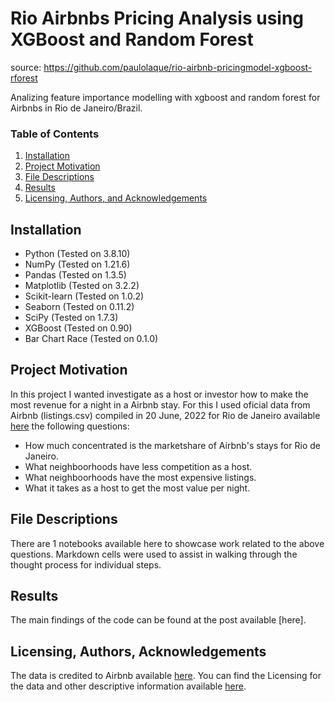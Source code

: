 # Rio Airbnbs Pricing Analysis using XGBoost and Random Forest
source: https://github.com/paulolaque/rio-airbnb-pricingmodel-xgboost-rforest

Analizing feature importance modelling with xgboost and random forest for Airbnbs in Rio de Janeiro/Brazil.


### Table of Contents

1. [Installation](#installation)
2. [Project Motivation](#motivation)
3. [File Descriptions](#files)
4. [Results](#results)
5. [Licensing, Authors, and Acknowledgements](#licensing)

## Installation <a name="installation"></a>

- Python (Tested on 3.8.10) 
- NumPy (Tested on 1.21.6)
- Pandas (Tested on 1.3.5)
- Matplotlib (Tested on 3.2.2)
- Scikit-learn (Tested on 1.0.2)
- Seaborn (Tested on 0.11.2)
- SciPy (Tested on 1.7.3)
- XGBoost (Tested on 0.90)
- Bar Chart Race (Tested on 0.1.0)

## Project Motivation<a name="motivation"></a>

In this project I wanted investigate as a host or investor how to make the most revenue for a night in a Airbnb stay.
For this I used oficial data from Airbnb (listings.csv) compiled in 20 June, 2022 for Rio de Janeiro available [here](http://data.insideairbnb.com/brazil/rj/rio-de-janeiro/2022-06-20/visualisations/listings.csv) the following questions: 

*   How much concentrated is the marketshare of Airbnb's stays for Rio de Janeiro.
*   What neighboorhoods have less competition as a host.
*   What neighboorhoods have the most expensive listings.
*   What it takes as a host to get the most value per night.


## File Descriptions <a name="files"></a>

There are 1 notebooks available here to showcase work related to the above questions.  Markdown cells were used to assist in walking through the thought process for individual steps.  

## Results<a name="results"></a>

The main findings of the code can be found at the post available [here].

## Licensing, Authors, Acknowledgements<a name="licensing"></a>

The data is credited to Airbnb available [here](http://data.insideairbnb.com/brazil/rj/rio-de-janeiro/2022-06-20/visualisations/listings.csv).  You can find the Licensing for the data and other descriptive information available [here](http://insideairbnb.com/get-the-data).

